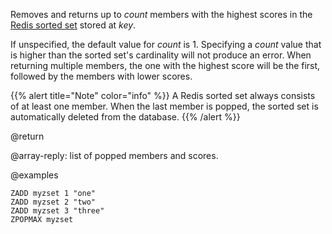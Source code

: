 Removes and returns up to _count_ members with the highest scores in the [Redis sorted set](/docs/data-types/sorted-sets) stored at _key_.

If unspecified, the default value for _count_ is 1.
Specifying a _count_ value that is higher than the sorted set's cardinality will not produce an
error.
When returning multiple members, the one with the highest score will be the first, followed by the members with lower scores.

{{% alert title="Note" color="info" %}}
A Redis sorted set always consists of at least one member.
When the last member is popped, the sorted set is automatically deleted from the database.
{{% /alert %}}

@return

@array-reply: list of popped members and scores.

@examples

```cli
ZADD myzset 1 "one"
ZADD myzset 2 "two"
ZADD myzset 3 "three"
ZPOPMAX myzset
```
